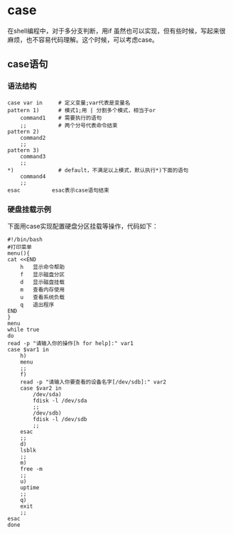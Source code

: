 
# case

在shell编程中，对于多分支判断，用if 虽然也可以实现，但有些时候，写起来很麻烦，也不容易代码理解。这个时候，可以考虑case。

## case语句

### 语法结构
```shell
case var in     # 定义变量;var代表是变量名
pattern 1)      # 模式1;用 | 分割多个模式，相当于or
    command1    # 需要执行的语句
    ;;          # 两个分号代表命令结束
pattern 2)
    command2
    ;;
pattern 3)
    command3
    ;;
*)              # default，不满足以上模式，默认执行*)下面的语句
    command4
    ;;
esac          esac表示case语句结束
```

### 硬盘挂载示例

下面用case实现配置硬盘分区挂载等操作，代码如下：

```shell
#!/bin/bash
#打印菜单
menu(){
cat <<END
    h   显示命令帮助
    f   显示磁盘分区
    d   显示磁盘挂载
    m   查看内存使用
    u   查看系统负载
    q   退出程序
END
}
menu
while true
do
read -p "请输入你的操作[h for help]:" var1
case $var1 in
    h)
    menu
    ;;
    f)
    read -p "请输入你要查看的设备名字[/dev/sdb]:" var2
    case $var2 in
        /dev/sda)
        fdisk -l /dev/sda
        ;;
        /dev/sdb)
        fdisk -l /dev/sdb
        ;;
    esac
    ;;
    d)
    lsblk
    ;;
    m)
    free -m
    ;;
    u)
    uptime
    ;;
    q)
    exit
    ;;
esac
done
```